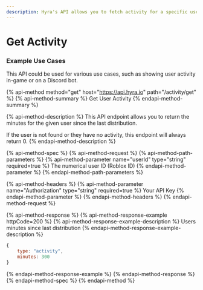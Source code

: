 ```yaml
---
description: Hyra's API allows you to fetch activity for a specific user.
---
```


# Get Activity

### Example Use Cases

This API could be used for various use cases, such as showing user activity in-game or on a Discord bot.

{% api-method method="get" host="https://api.hyra.io" path="/activity/get" %}
{% api-method-summary %}
Get User Activity
{% endapi-method-summary %}

{% api-method-description %}
This API endpoint allows you to return the minutes for the given user since the last distribution.   
  
If the user is not found or they have no activity, this endpoint will always return 0.
{% endapi-method-description %}

{% api-method-spec %}
{% api-method-request %}
{% api-method-path-parameters %}
{% api-method-parameter name="userId" type="string" required=true %}
The numerical user ID \(Roblox ID\)
{% endapi-method-parameter %}
{% endapi-method-path-parameters %}

{% api-method-headers %}
{% api-method-parameter name="Authorization" type="string" required=true %}
Your API Key
{% endapi-method-parameter %}
{% endapi-method-headers %}
{% endapi-method-request %}

{% api-method-response %}
{% api-method-response-example httpCode=200 %}
{% api-method-response-example-description %}
Users minutes since last distribution
{% endapi-method-response-example-description %}

```javascript
{
    type: "activity",
    minutes: 300
}
```
{% endapi-method-response-example %}
{% endapi-method-response %}
{% endapi-method-spec %}
{% endapi-method %}

